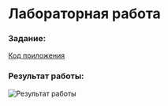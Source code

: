 # Лабораторная работа

### Задание:

[Код приложения](main.cpp)

### Результат работы:

![Результат работы](result.png)